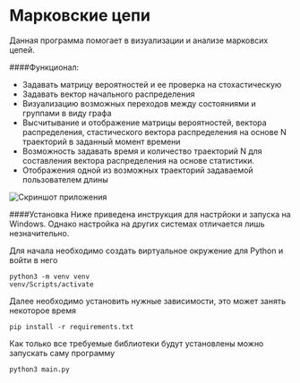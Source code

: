 # Марковские цепи

Данная программа помогает в визуализации и анализе марковсих цепей.

####Функционал:

* Задавать матрицу вероятностей и ее проверка на стохастическую
* Задавать вектор начального распределения
* Визуализацию возможных переходов между состояниями и группами в виду графа
* Высчитывание и отображение матрицы вероятностей, вектора распределения, стастического вектора распределения на основе N траекторий в заданный момент времени
* Возможность задавать время и количество траекторий N для составления вектора распределения на основе статистики.
* Отображения одной из возможных траекторий задаваемой пользователем длины

![Скриншот приложения](https://github.com/Kostyak7/TRP_task1/blob/main/resources/img/app_screenshot.png)


####Установка
Ниже приведена инструкция для настрйоки и запуска на Windows. Однако настройка на других системах отличается лишь незначительно.

Для начала необходимо создать виртуальное окружение для Python и войти в него
```
python3 -m venv venv
venv/Scripts/activate
```
Далее необходимо установить нужные зависимости, это может занять некоторое время
```
pip install -r requirements.txt
```
Как только все требуемые библиотеки будут установлены можно запускать саму программу
```
python3 main.py
```